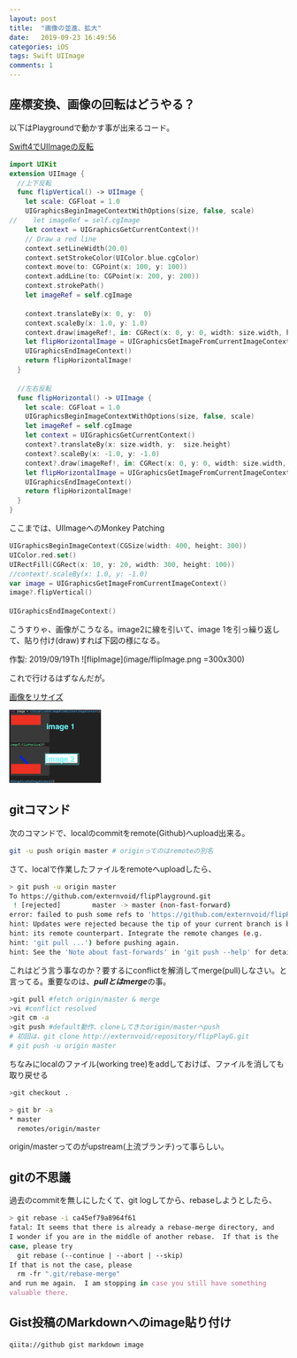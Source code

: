 ```yaml
---
layout: post
title:  "画像の並進、拡大"
date:   2019-09-23 16:49:56
categories: iOS
tags: Swift UIImage
comments: 1
---
```

## 座標変換、画像の回転はどうやる？

以下はPlaygroundで動かす事が出来るコード。

[Swift4でUIImageの反転](https://qiita.com/knou/items/500d2af0ceaa6ac54958)

```swift
import UIKit
extension UIImage {
  //上下反転
  func flipVertical() -> UIImage {
    let scale: CGFloat = 1.0
    UIGraphicsBeginImageContextWithOptions(size, false, scale)
//    let imageRef = self.cgImage
    let context = UIGraphicsGetCurrentContext()!
    // Draw a red line
    context.setLineWidth(20.0)
    context.setStrokeColor(UIColor.blue.cgColor)
    context.move(to: CGPoint(x: 100, y: 100))
    context.addLine(to: CGPoint(x: 200, y: 200))
    context.strokePath()
    let imageRef = self.cgImage
    
    context.translateBy(x: 0, y:  0)
    context.scaleBy(x: 1.0, y: 1.0)
    context.draw(imageRef!, in: CGRect(x: 0, y: 0, width: size.width, height: size.height))
    let flipHorizontalImage = UIGraphicsGetImageFromCurrentImageContext()
    UIGraphicsEndImageContext()
    return flipHorizontalImage!
  }
  
  //左右反転
  func flipHorizontal() -> UIImage {
    let scale: CGFloat = 1.0
    UIGraphicsBeginImageContextWithOptions(size, false, scale)
    let imageRef = self.cgImage
    let context = UIGraphicsGetCurrentContext()
    context?.translateBy(x: size.width, y:  size.height)
    context?.scaleBy(x: -1.0, y: -1.0)
    context?.draw(imageRef!, in: CGRect(x: 0, y: 0, width: size.width, height: size.height))
    let flipHorizontalImage = UIGraphicsGetImageFromCurrentImageContext()
    UIGraphicsEndImageContext()
    return flipHorizontalImage!
  }
}
```
ここまでは、UIImageへのMonkey Patching
```swift
UIGraphicsBeginImageContext(CGSize(width: 400, height: 300))
UIColor.red.set()
UIRectFill(CGRect(x: 10, y: 20, width: 300, height: 100))
//context!.scaleBy(x: 1.0, y: -1.0)
var image = UIGraphicsGetImageFromCurrentImageContext()
image?.flipVertical()

UIGraphicsEndImageContext()

```

こうすりゃ、画像がこうなる。image2に線を引いて、image 1を引っ繰り返して、貼り付け(draw)すれば下図の様になる。

作製: 2019/09/19Th
![flipImage](image/flipImage.png =300x300)

これで行けるはずなんだが。

[画像をリサイズ](https://gist.github.com/uupaa/f77d2bcf4dc7a294d109)

<img src="image/flipImage.png" alt="flipImage" width="33%"  />

## gitコマンド

次のコマンドで、localのcommitをremote(Github)へupload出来る。

```bash
git -u push origin master # originってのはremoteの別名
```

さて、localで作業したファイルをremoteへuploadしたら、

```bash
> git push -u origin master
To https://github.com/externvoid/flipPlayground.git
 ! [rejected]        master -> master (non-fast-forward)
error: failed to push some refs to 'https://github.com/externvoid/flipPlayground.git'
hint: Updates were rejected because the tip of your current branch is behind
hint: its remote counterpart. Integrate the remote changes (e.g.
hint: 'git pull ...') before pushing again.
hint: See the 'Note about fast-forwards' in 'git push --help' for details.
```

これはどう言う事なのか？要するにconflictを解消してmerge(pull)しなさい。と言ってる。重要なのは、***pullとはmerge***の事。

```bash
>git pull #fetch origin/master & merge
>vi #conflict resolved
>git cm -a
>git push #default動作、cloneしてきたorigin/masterへpush
# 初回は、git clone http://externvoid/repository/flipPlayG.git
# git push -u origin master
```

ちなみにlocalのファイル(working tree)をaddしておけば、ファイルを消しても取り戻せる

```bash
>git checkout .
```



```bash
> git br -a
* master
  remotes/origin/master
```

origin/masterってのがupstream(上流ブランチ)って事らしい。

## gitの不思議

過去のcommitを無しにしたくて、git logしてから、rebaseしようとしたら、

```bash
> git rebase -i ca45ef79a8964f61
fatal: It seems that there is already a rebase-merge directory, and
I wonder if you are in the middle of another rebase.  If that is the
case, please try
  git rebase (--continue | --abort | --skip)
If that is not the case, please
  rm -fr ".git/rebase-merge"
and run me again.  I am stopping in case you still have something
valuable there.

```

## Gist投稿のMarkdownへのimage貼り付け

```
qiita://github gist markdown image
```

